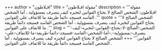 +++
author = "افـلاطون"
title = "مقولة افـلاطون"
description = '''مقولة افـلاطون: الشخص الصالح لا يحتاج القوانين لتخبره كيف يتصرف بمسؤولية ، أما الشخص الفاسد فسيجد دائماً طريقة ما للاتفاف على القوانين .'''
quote = '''الشخص الصالح لا يحتاج القوانين لتخبره كيف يتصرف بمسؤولية ، أما الشخص الفاسد فسيجد دائماً طريقة ما للاتفاف على القوانين .'''
slug = '''الشخص-الصالح-لا-يحتاج-القوانين-لتخبره-كيف-يتصرف-بمسؤولية-،-أما-الشخص-الفاسد-فسيجد-دائماً-طريقة-ما-للاتفاف-على-القوانين'''
+++
الشخص الصالح لا يحتاج القوانين لتخبره كيف يتصرف بمسؤولية ، أما الشخص الفاسد فسيجد دائماً طريقة ما للاتفاف على القوانين .
